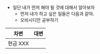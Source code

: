 -  일단 내가 먼저 해야 될 것에 대해서 알아보자
	- 먼저 내가 하고 싶은 일들은 다음과 같아.
	-  오비시디안 공부하기

|   차변   | 대변  |
| :----: | :-: |
| 현금 XXX |     |
